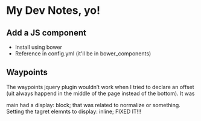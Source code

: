 # My Dev Notes, yo!

## Add a JS component

- Install using bower
- Reference in config.yml (it'll be in bower_components)

## Waypoints
The waypoints jquery plugin wouldn’t work when I tried to declare an offset (uit always happend in the middle of the page instead of the bottom). It was <main> main had a display: block; that was related to normalize or something. Setting the tagret elemnts to display: inline; FIXED IT!!!
